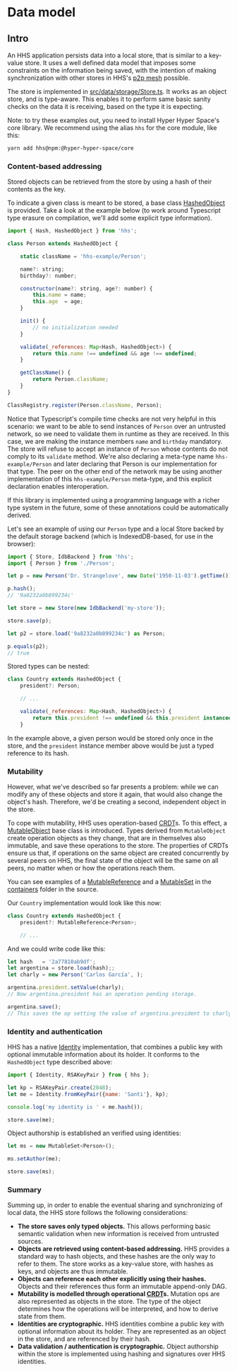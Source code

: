 # Data model

## Intro

An HHS application persists data into a local store, that is similar to a key-value store. It uses a well defined data model that imposes some constraints on the information being saved, with the intention of making synchronization with other stores in HHS's [p2p mesh](https://github.com/hyperhyperspace/hyperhyperspace-core/blob/master/MESH.md) possible.

The store is implemented in [src/data/storage/Store.ts](https://github.com/hyperhyperspace/hyperhyperspace-core/blob/master/src/data/storage/Store.ts). It works as an object store, and is type-aware. This enables it to perform same basic sanity checks on the data it is receiving, based on the type it is expecting.

Note: to try these examples out, you need to install Hyper Hyper Space's core library. We recommend using the alias ```hhs``` for the core module, like this:

```bash
yarn add hhs@npm:@hyper-hyper-space/core
```

### Content-based addressing

Stored objects can be retrieved from the store by using a hash of their contents as the key.

To indicate a given class is meant to be stored, a base class [HashedObject](https://github.com/hyperhyperspace/hyperhyperspace-core/blob/master/src/data/model/HashedObject.ts) is provided. Take a look at the example below (to work around Typescript type erasure on compilation, we'll add some explicit type information).

```js
import { Hash, HashedObject } from 'hhs';

class Person extends HashedObject {

    static className = 'hhs-example/Person';

    name?: string;
    birthday?: number;

    constructor(name?: string, age?: number) {
        this.name = name;
        this.age  = age;
    }

    init() {
        // no initialization needed
    }

    validate(_references: Map<Hash, HashedObject>) {
        return this.name !== undefined && age !== undefined;
    }

    getClassName() {
        return Person.className;
    }
}

ClassRegistry.register(Person.className, Person);
```

Notice that Typescript's compile time checks are not very helpful in this scenario: we want to be able to send instances of ```Person``` over an untrusted network, so we need to validate them in runtime as they are received. In this case, we are making the instance members ```name``` and ```birthday``` mandatory. The store will refuse to accept an instance of ```Person``` whose contents do not comply to its ```validate``` method. We're also declaring a meta-type name ```hhs-example/Person``` and later declaring that Person is our implementation for that type. The peer on the other end of the network may be using another implementation of this ```hhs-example/Person``` meta-type, and this explicit declaration enables interoperation.

If this library is implemented using a programming language with a richer type system in the future, some of these annotations could be automatically derived.

Let's see an example of using our ```Person``` type and a local Store backed by the default storage backend (which is IndexedDB-based, for use in the browser):

```js
import { Store, IdbBackend } from 'hhs';
import { Person } from './Person';

let p = new Person('Dr. Strangelove', new Date('1950-11-03').getTime());

p.hash();
// '9a8232a0b899234c'

let store = new Store(new IdbBackend('my-store'));

store.save(p);

let p2 = store.load('9a8232a0b899234c') as Person;

p.equals(p2);
// true
```

Stored types can be nested:

```js
class Country extends HashedObject {
    president?: Person;

    // ...

    validate(_references: Map<Hash, HashedObject>) {
        return this.president !== undefined && this.president instanceof Person;
    }
```

In the example above, a given person would be stored only once in the store, and the ```president``` instance member above would be just a typed reference to its hash.

### Mutability

However, what we've described so far presents a problem: while we can modify any of these objects and store it again, that would also change the object's hash. Therefore, we'd be creating a second, independent object in the store.

To cope with mutability, HHS uses operation-based [CRDT](https://crdt.tech/)s. To this effect, a [MutableObject](https://github.com/hyperhyperspace/hyperhyperspace-core/blob/master/src/data/model/MutableObject.ts) base class is introduced. Types derived from ```MutableObject``` create operation objects as they change, that are in themselves also immutable, and save these operations to the store. The properties of CRDTs ensure us that, if operations on the same object are created concurrently by several peers on HHS, the final state of the object will be the same on all peers, no matter when or how the operations reach them.

You can see examples of a [MutableReference](https://github.com/hyperhyperspace/hyperhyperspace-core/blob/master/src/data/containers/MutableReference.ts) and a [MutableSet](https://github.com/hyperhyperspace/hyperhyperspace-core/blob/master/src/data/containers/MutableSet.ts) in the [containers](https://github.com/hyperhyperspace/hyperhyperspace-core/blob/master/src/data/containers/) folder in the source.

Our ```Country``` implementation would look like this now:

```js
class Country extends HashedObject {
    president?: MutableReference<Person>;

    // ...
```

And we could write code like this:

```js
let hash   = '2a77810ab9df';
let argentina = store.load(hash);;
let charly = new Person('Carlos García', );

argentina.president.setValue(charly);
// Now argentina.president has an operation pending storage.

argentina.save();
// This saves the op setting the value of argentina.president to charly.
```

### Identity and authentication

HHS has a native [Identity](https://github.com/hyperhyperspace/hyperhyperspace-core/blob/master/src/data/identity/Identity.ts) implementation, that combines a public key with optional immutable information about its holder. It conforms to the ```HashedObject``` type described above:

```js
import { Identity, RSAKeyPair } from { hhs };

let kp = RSAKeyPair.create(2048);
let me = Identity.fromKeyPair({name: 'Santi'}, kp);

console.log('my identity is ' + me.hash());

store.save(me);

```

Object authorship is established an verified using identities:

```js
let ms = new MutableSet<Person>();

ms.setAuthor(me);

store.save(ms);
```

### Summary

Summing up, in order to enable the eventual sharing and synchronizing of local data, the HHS store follows the following considerations:

 - **The store saves only typed objects.** This allows performing basic semantic validation when new information is received from untrusted sources.
 - **Objects are retrieved using content-based addressing.** HHS provides a standard way to hash objects, and these hashes are the only way to refer to them. The store works as a key-value store, with hashes as keys, and objects are thus immutable.
 - **Objects can reference each other explicitly using their hashes.** Objects and their references thus form an immutable append-only DAG.
 - **Mutability is modelled through operational [CRDT](https://crdt.tech/)s.** Mutation ops are also represented as objects in the store. The type of the object determines how the operations will be interpreted, and how to derive state from them.
 - **Identities are cryptographic.** HHS identities combine a public key with optional information about its holder. They are represented as an object in the store, and are referenced by their hash.
 - **Data validation / authentication is cryptographic.** Object authorship within the store is implemented using hashing and signatures over HHS identities.
